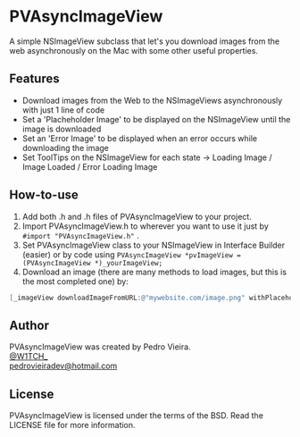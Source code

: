 PVAsyncImageView
================
A simple NSImageView subclass that let's you download images from the web asynchronously on the Mac with some other useful properties.

Features
----------------
* Download images from the Web to the NSImageViews asynchronously with just 1 line of code
* Set a 'Placheholder Image' to be displayed on the NSImageView until the image is downloaded
* Set an 'Error Image' to be displayed when an error occurs while downloading the image
* Set ToolTips on the NSImageView for each state -> Loading Image / Image Loaded / Error Loading Image

How-to-use
----------
1.  Add both .h and .h files of PVAsyncImageView to your project.
2.  Import PVAsyncImageView.h to wherever you want to use it just by `#import "PVAsyncImageView.h"` .
3.  Set PVAsyncImageView class to your NSImageView in Interface Builder (easier) or by code using `PVAsyncImageView *pvImageView = (PVAsyncImageView *)_yourImageView;`
4.  Download an image (there are many methods to load images, but this is the most completed one) by:

``` objective-c
[_imageView downloadImageFromURL:@"mywebsite.com/image.png" withPlaceholderImage:[NSImage imageNamed:@"loading_IMG"] errorImage:[NSImage imageNamed:@"error_IMG"] andDisplaySpinningWheel:YES];
```



Author
----------------
PVAsyncImageView was created by Pedro Vieira.<br>
[@W1TCH_](https://twitter.com/W1TCH_)  
<a href="mailto:pedrovieiradev@hotmail.com?Subject=PVAsyncImageView">pedrovieiradev@hotmail.com</a>

License
----------------
PVAsyncImageView is licensed under the terms of the BSD. Read the LICENSE file for more information.
